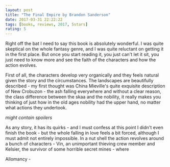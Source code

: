 ```yaml
---
layout: post
title: "The Final Empire by Brandon Sanderson"
date: 2017-03-31 22:22:22
tags: [books, reviews, 2017, 5stars]
rating: 5
---
```


Right off the bat I need to say this book is absolutely wonderful. I was quite skeptical on the whole fantasy genre, and I was quite reluctant on getting it in the first place.
But once you start reading it, you just can't let it sit, you just need to know more and see the faith of the characters and how the action evolves.

First of all, the characters develop very organically and they feels natural given the story and the circumstances. The landscapes are beautifully described - my first thought was China Mieville's quite exquisite description of New Crobuzon - the ash falling everywhere and without a clear reason, the class difference between the skaa and the nobility, it really makes you thinking of just how in the old ages nobility had the upper hand, no matter what actions they undertook.

_might contain spoilers_

As any story, it has its quirks - and I must confess at this point I didn't even finish the book - but the whole falling in love feels a bit forced, although I must admit not entirely impossible.
In a nut shell the action revolves around a bunch of characters - Vin, an unimportant thieving crew member and Kelsier, the survivor of some horrible secret mines - where

Allomancy -
